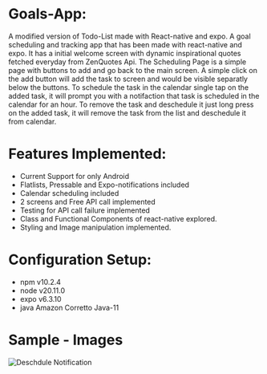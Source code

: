 # Goals-App:
A modified version of Todo-List made with React-native and expo.
A goal scheduling and tracking app that has been made with react-native and expo. It has a initial welcome screen with dynamic inspirational quotes fetched everyday from ZenQuotes Api. The Scheduling Page is a simple page with buttons to add and go back to the main screen.
A simple click on the add button will add the task to screen and would be visible separatly below the buttons. To schedule the task in the calendar single tap on the added task, it will prompt you with a notifaction that task is scheduled in the calendar for an hour.
To remove the task and deschedule it just long press on the added task, it will remove the task from the list and deschedule it from calendar.

# Features Implemented:
- Current Support for only Android
- Flatlists, Pressable and Expo-notifications included
- Calendar scheduling included
- 2 screens and Free API call implemented
- Testing for API call failure implemented
- Class and Functional Components of react-native explored.
- Styling and Image manipulation implemented.

# Configuration Setup:
- npm v10.2.4
- node v20.11.0
- expo v6.3.10
- java Amazon Corretto Java-11

# Sample - Images
![Deschdule Notification](https://github.com/user-attachments/assets/d5225d22-be10-4705-9889-76e35874bbdb)
